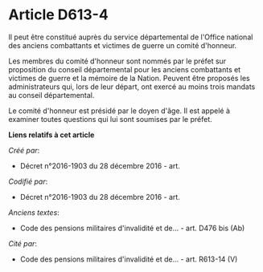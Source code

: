 # Article D613-4

Il peut être constitué auprès du service départemental de l'Office national des anciens combattants et victimes de guerre un
comité d'honneur.

Les membres du comité d'honneur sont nommés par le préfet sur proposition du conseil départemental pour les anciens
combattants et victimes de guerre et la mémoire de la Nation. Peuvent être proposés les administrateurs qui, lors de leur
départ, ont exercé au moins trois mandats au conseil départemental.

Le comité d'honneur est présidé par le doyen d'âge. Il est appelé à examiner toutes questions qui lui sont soumises par le
préfet.

**Liens relatifs à cet article**

_Créé par_:

  - Décret n°2016-1903 du 28 décembre 2016 - art.

_Codifié par_:

  - Décret n°2016-1903 du 28 décembre 2016 - art.

_Anciens textes_:

  - Code des pensions militaires d'invalidité et de... - art. D476 bis (Ab)

_Cité par_:

  - Code des pensions militaires d'invalidité et de... - art. R613-14 (V)

